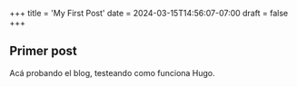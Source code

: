 +++
title = 'My First Post'
date = 2024-03-15T14:56:07-07:00
draft = false
+++
## Primer post

Acá probando el blog, testeando como funciona Hugo.
